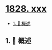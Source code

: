 # [1828. xxx](https://github.com/Tdahuyou/TNotes.leetcode/tree/main/notes/1828.%20xxx)

<!-- region:toc -->

- [1. 📝 概述](#1--概述)

<!-- endregion:toc -->

## 1. 📝 概述
